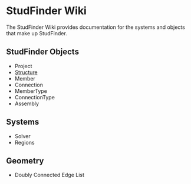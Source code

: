 # StudFinder Wiki

The StudFinder Wiki provides documentation for the systems and objects that make up StudFinder.

## StudFinder Objects

- Project
- [Structure](Structure.md)
- Member
- Connection
- MemberType
- ConnectionType
- Assembly

## Systems

- Solver
- Regions

## Geometry

- Doubly Connected Edge List
